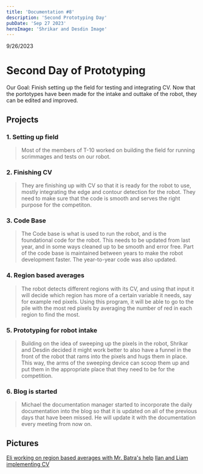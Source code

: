 ```yaml
---
title: 'Documentation #8'
description: 'Second Prototyping Day'
pubDate: 'Sep 27 2023'
heroImage: 'Shrikar and Desdin Image'
---
```

9/26/2023
# Second Day of Prototyping

Our Goal: Finish setting up the field for testing and integrating CV. Now that the portotypes have been made for the intake and outtake of the robot, they can be edited and improved.

## Projects

### 1. Setting up field

>Most of the members of T-10 worked on building the field for running scrimmages and tests on our robot. 

### 2. Finishing CV

>They are finishing up with CV so that it is ready for the robot to use, mostly integrating the edge and contour detection for the robot. They need to make sure that the code is smooth and serves the right purpose for the competiton.

### 3. Code Base

>The Code base is what is used to run the robot, and is the foundational code for the robot. This needs to be updated from last year, and in some ways cleaned up to be smooth and error free. Part of the code base is maintained between years to make the robot development faster. The year-to-year code was also updated.

### 4. Region based averages

>The robot detects different regions with its CV, and using that input it will decide which region has more of a certain variable it needs, say for example red pixels. Using this program, it will be able to go to the pile with the most red pixels by averaging the number of red in each region to find the most.

### 5. Prototyping for robot intake

>Building on the idea of sweeping up the pixels in the robot, Shrikar and Desdin decided it might work better to also have a funnel in the front of the robot that rams into the pixels and hugs them in place. This way, the arms of the sweeping device can scoop them up and put them in the appropriate place that they need to be for the competition.

### 6. Blog is started

>Michael the documentation manager started to incorporate the daily documentation into the blog so that it is updated on all of the previous days that have been missed. He will update it with the documentation every meeting from now on.

## Pictures
[Eli working on region based averages with Mr. Batra's help]()
[Ilan and Liam implementing CV]()
